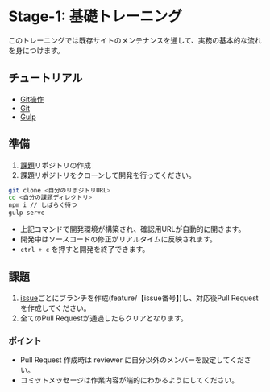 # Stage-1: 基礎トレーニング

このトレーニングでは既存サイトのメンテナンスを通して、実務の基本的な流れを身につけます。

## チュートリアル

- [Git操作](https://drive.google.com/drive/u/0/folders/0BwhcbXxSdjGibFRtZDlFcFBmV1E)
- [Git](/develop/git.html)
- [Gulp](/develop/web-service/gulp.html)

## 準備

1. [課題](https://classroom.github.com/a/aK4sv0P7)リポジトリの作成
2. 課題リポジトリをクローンして開発を行ってください。

```bash
git clone <自分のリポジトリURL>
cd <自分の課題ディレクトリ>
npm i // しばらく待つ
gulp serve
```

- 上記コマンドで開発環境が構築され、確認用URLが自動的に開きます。
- 開発中はソースコードの修正がリアルタイムに反映されます。
- `ctrl + c` を押すと開発を終了できます。

## 課題

1. [issue](https://github.com/Update-hub/foundation/issues)ごとにブランチを作成(feature/【issue番号】)し、対応後Pull Requestを作成してください。
2. 全てのPull Requestが通過したらクリアとなります。

### ポイント

- Pull Request 作成時は reviewer に自分以外のメンバーを設定してください。
- コミットメッセージは作業内容が端的にわかるようにしてください。